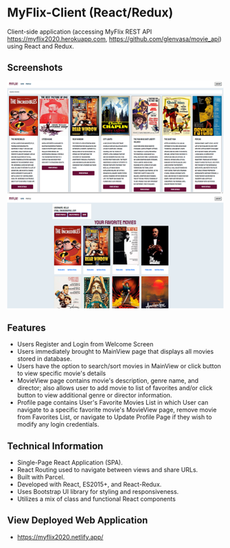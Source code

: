 # MyFlix-Client (React/Redux)

Client-side application (accessing MyFlix REST API https://myflix2020.herokuapp.com, https://github.com/glenvasa/movie_api) using React and Redux.

## Screenshots

<img src="src/images/Main-Movies-Screen.png"> 
<img src="src/images/Profile-Screen.png">

## Features

- Users Register and Login from Welcome Screen
- Users immediately brought to MainView page that displays all movies stored in database.
- Users have the option to search/sort movies in MainView or click button to view specific movie's details
- MovieView page contains movie's description, genre name, and director; also allows user to add movie to list of favorites and/or click button to view additional genre or director information.
- Profile page contains User's Favorite Movies List in which User can navigate to a specific favorite movie's MovieView page, remove movie from Favorites List, or navigate to Update Profile Page if they wish to modify any login credentials.  

## Technical Information

- Single-Page React Application (SPA).
- React Routing used to navigate between views and share URLs.
- Built with Parcel.
- Developed with React, ES2015+, and React-Redux.
- Uses Bootstrap UI library for styling and responsiveness.
- Utilizes a mix of class and functional React components

## View Deployed Web Application

- https://myflix2020.netlify.app/
